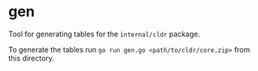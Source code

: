 # gen

Tool for generating tables for the `internal/cldr` package.

To generate the tables run `go run gen.go <path/to/cldr/core.zip>` from this directory.
